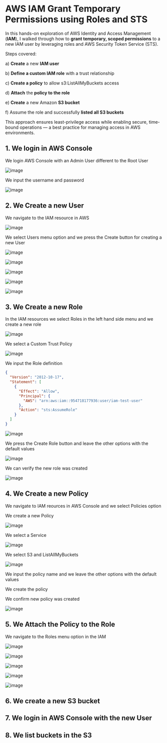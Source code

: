 # AWS IAM Grant Temporary Permissions using Roles and STS

In this hands-on exploration of AWS Identity and Access Management (**IAM**), I walked through how to **grant temporary, scoped permissions** to a new IAM user by leveraging roles and AWS Security Token Service (STS).

Steps covered: 

a) **Create** a new **IAM user**

b) **Define a custom IAM role** with a trust relationship

c) **Create a policy** to allow s3:ListAllMyBuckets access

d) **Attach** the **policy to the role**

e) **Create** a new Amazon **S3 bucket**

f) Assume the role and successfully **listed all S3 buckets**

This approach ensures least-privilege access while enabling secure, time-bound operations — a best practice for managing access in AWS environments.

## 1. We login in AWS Console

We login AWS Console with an Admin User different to the Root User

![image](https://github.com/user-attachments/assets/bc0b9df7-b3f3-4c0f-ac6f-96465d328659)

We input the username and password

![image](https://github.com/user-attachments/assets/5cdde26d-ff81-4359-8671-6eff30b6cac2)

## 2. We Create a new User

We navigate to the IAM resource in AWS

![image](https://github.com/user-attachments/assets/9f409800-801a-4f5e-926b-97eeb4e4cf90)

We select Users menu option and we press the Create button for creating a new User

![image](https://github.com/user-attachments/assets/ac6a2828-96b8-4a7e-98b5-577c6bf0aacc)

![image](https://github.com/user-attachments/assets/dfeecf14-c723-4b75-84d5-cb0b713e8e2f)

![image](https://github.com/user-attachments/assets/f2b6c36b-aa44-4850-b870-d0cdc93e35a9)

![image](https://github.com/user-attachments/assets/007e01cf-f726-4fc7-9705-5699906039be)

![image](https://github.com/user-attachments/assets/6ea310dc-4873-49aa-b337-dfc5375249d6)

## 3. We Create a new Role

In the IAM resources we select Roles in the left hand side menu and we create a new role

![image](https://github.com/user-attachments/assets/adfa1db8-3d72-48c5-bdaa-290f66b195ed)

We select a Custom Trust Policy

![image](https://github.com/user-attachments/assets/ea4c62aa-062a-4793-bc3b-1d92839dfe85)

We input the Role definition

```json
{
  "Version": "2012-10-17",
  "Statement": [
    {
      "Effect": "Allow",
      "Principal": {
        "AWS": "arn:aws:iam::954718177936:user/iam-test-user"
      },
      "Action": "sts:AssumeRole"
    }
  ]
}
```

![image](https://github.com/user-attachments/assets/a393feda-7dda-46fd-b924-c821db7d1e99)

We press the Create Role button and leave the other options with the default values

![image](https://github.com/user-attachments/assets/110adbfb-fa26-4f8f-af40-56bed7754954)

We can verify the new role was created

![image](https://github.com/user-attachments/assets/74c176cc-ed80-4ad3-98ad-ca7247f8b2f7)

## 4. We Create a new Policy

We navigate to IAM reources in AWS Console and we select Policies option

We create a new Policy

![image](https://github.com/user-attachments/assets/fa03c388-2ab1-442a-878b-7ef6bd347392)

We select a Service

![image](https://github.com/user-attachments/assets/3a4554ea-beaa-46a1-b171-6b57fce310ea)

We select S3 and ListAllMyBuckets

![image](https://github.com/user-attachments/assets/e4b019fe-ba85-494b-9157-e336586b293b)

We input the policy name and we leave the other options with the default values

We create the policy

We confirm new policy was created

![image](https://github.com/user-attachments/assets/93c91a1f-a99b-40a8-a4fa-a8f2553cabe4)

## 5. We Attach the Policy to the Role

We navigate to the Roles menu option in the IAM

![image](https://github.com/user-attachments/assets/213e7a7a-34a7-4669-a44e-a6f80fe87b56)

![image](https://github.com/user-attachments/assets/800d67ed-1145-4aa5-8887-3e213de93d71)

![image](https://github.com/user-attachments/assets/578cf4e1-4eaf-4d11-b517-fbcdb4f53953)

![image](https://github.com/user-attachments/assets/c8113c91-09f8-4486-8646-5177b61d98ff)

![image](https://github.com/user-attachments/assets/0d27e064-a44a-4fc4-82c1-75eefed6d0c6)

## 6. We create a new S3 bucket


## 7. We login in AWS Console with the new User


## 8. We list buckets in the S3











 
